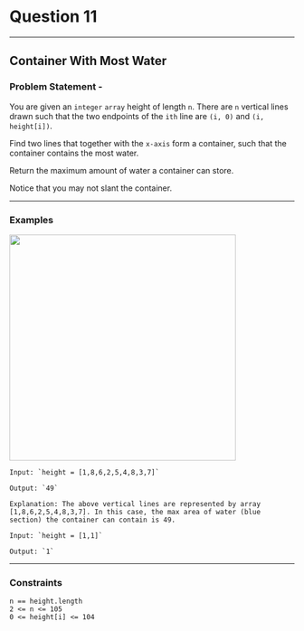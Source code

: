 # Question 11 
****
## Container With Most Water
### Problem Statement - 

You are given an `integer` `array` height of length `n`. There are `n` vertical lines drawn such that the two endpoints of the `ith` line are `(i, 0)` and `(i, height[i])`.

Find two lines that together with the `x-axis` form a container, such that the container contains the most water.

Return the maximum amount of water a container can store.

Notice that you may not slant the container.
****
### Examples
<img src = "https://s3-lc-upload.s3.amazonaws.com/uploads/2018/07/17/question_11.jpg" width = 400>

```
Input: `height = [1,8,6,2,5,4,8,3,7]`

Output: `49`

Explanation: The above vertical lines are represented by array [1,8,6,2,5,4,8,3,7]. In this case, the max area of water (blue section) the container can contain is 49.
```
```
Input: `height = [1,1]`

Output: `1`
```
****
### Constraints
```
n == height.length
2 <= n <= 105
0 <= height[i] <= 104
```

